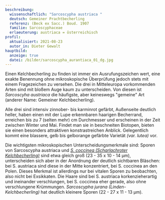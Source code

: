 ```yaml
---
beschreibung:
  wissenschaftlich: "Sarcoscypha austriaca "
  deutsch: Gemeiner Prachtbecherling
  referenz: (Beck ex Sacc.) Boud. 1907
  familie: Sarcoscyphaceae
  erlaeuterung: austriaca = österreichisch
profil:
  aktualisiert: 2021-08-23
  autor_in: Dieter Gewalt
hauptbild:
  anzeige: true
  datei: /bilder/sarcoscypha_aurantiaca_01_dg.jpg
---
```

Einen Kelchbecherling zu finden ist immer ein Ausrufungszeichen wert, eine exakte Benennung ohne mikroskopische Überprüfung jedoch stets mit einem Fragezeichen zu versehen. Die drei in Mitteleuropa vorkommenden Arten sind mit bloßem Auge kaum zu unterscheiden. Von diesen ist *Sarcoscyha austriaca* die häufigste, aber keineswegs "gemeine" Art (anderer Name: Gemeiner Kelchbecherling).

Alle drei sind intensiv zinnober- bis karminrot gefärbt, Außenseite deutlich heller, haben einen mit der Lupe erkennbaren haarigen Becherrand, erreichen bis zu 7 (selten mehr) cm Durchmesser und erscheinen in der Zeit zwischen Winter und Mai. Findet man sie in beschneiten Biotopen, bieten sie einen besonders attraktiven konstrastreichen Anblick. Gelegentlich kommt eine blassere, gelb bis gelborange gefärbte Varietät *(var. lutea)* vor.

Die wichtigsten mikroskopischen Unterscheidungsmerkmale sind: Sporen von Sarcoscypha austriaca und *[S. coccinea (Scharlachroter Kelchbecherling)](/pilze/sarcoscypha-coccinea-scharlachroter-kelchbecherling)* sind etwa gleich groß (23 - 35 x 10 - 14 µm), unterscheiden sich aber in der Anordnung der deutlich sichtbaren Bläschen: bei S. austriaca sind diese in der Mitte konzentriert, bei S. coccinea an den Polen. Dieses Merkmal ist allerdings nur bei vitalen Sporen zu beobachten, also nicht bei Exsikkaten. Die Haare sind bei S. austriaca korkenzieherartig und ineinander verschlungen, bei S. coccinea eher gerade, also ohne verschlungene Krümmungen. *Sarcoscypha jurana (Linden-Kelchbecherling)* hat deutlich kleinere Sporen (22 - 27 x 11 - 13 µm).